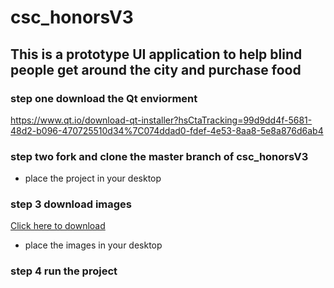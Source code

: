 # csc_honorsV3

## This is a prototype UI application to help blind people get around the city and purchase food

### step one download the Qt enviorment

https://www.qt.io/download-qt-installer?hsCtaTracking=99d9dd4f-5681-48d2-b096-470725510d34%7C074ddad0-fdef-4e53-8aa8-5e8a876d6ab4

### step two fork and clone the master branch of csc_honorsV3

  * place the project in your desktop


### step 3 download images

[Click here to download](https://drive.google.com/drive/folders/199a7igvn_eQzHJuiXBQvIe6Aqiuliomu?usp=sharing)

  * place the images in your desktop


### step 4 run the project
